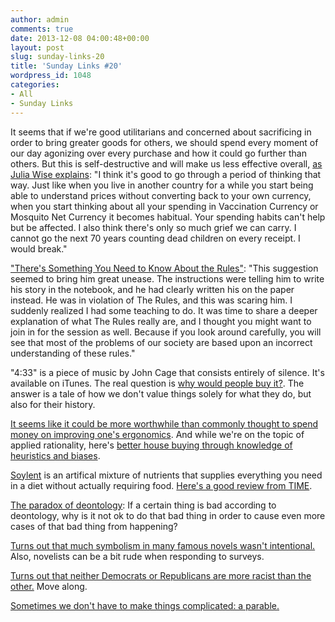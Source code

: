 ```yaml
---
author: admin
comments: true
date: 2013-12-08 04:00:48+00:00
layout: post
slug: sunday-links-20
title: 'Sunday Links #20'
wordpress_id: 1048
categories:
- All
- Sunday Links
---
```


It seems that if we're good utilitarians and concerned about sacrificing in order to bring greater goods for others, we should spend every moment of our day agonizing over every purchase and how it could go further than others.  But this is self-destructive and will make us less effective overall, [as Julia Wise explains](http://www.givingwhatwecan.org/blog/2013-03-07/tradeoffs): "I think it's good to go through a period of thinking that way.  Just like when you live in another country for a while you start being able to understand prices without converting back to your own currency, when you start thinking about all your spending in Vaccination Currency or Mosquito Net Currency it becomes habitual.  Your spending habits can't help but be affected.  I also think there's only so much grief we can carry.  I cannot go the next 70 years counting dead children on every receipt.  I would break."

["There's Something You Need to Know About the Rules"](http://www.mrmoneymustache.com/2013/10/22/theres-something-you-need-to-know-about-the-rules/): "This suggestion seemed to bring him great unease. The instructions were telling him to write his story in the notebook, and he had clearly written his on the paper instead. He was in violation of The Rules, and this was scaring him.  I suddenly realized I had some teaching to do. It was time to share a deeper explanation of what The Rules really are, and I thought you might want to join in for the session as well. Because if you look around carefully, you will see that most of the problems of our society are based upon an incorrect understanding of these rules."

"4:33" is a piece of music by John Cage that consists entirely of silence.  It's available on iTunes.  The real question is [why would people buy it?](http://whywereason.com/2011/07/29/why-youll-pay-for-silence-john-cages-433/).  The answer is a tale of how we don't value things solely for what they do, but also for their history.

[It seems like it could be more worthwhile than commonly thought to spend money on improving one's ergonomics](http://lesswrong.com/lw/5r6/spend_money_on_ergonomics/).  And while we're on the topic of applied rationality, here's [better house buying through knowledge of heuristics and biases](http://lesswrong.com/lw/7am/rational_home_buying/).

[Soylent](www.cookingfor20.com/2013/06/18/hacker-school-soylent-recipe/) is an artifical mixture of nutrients that supplies everything you need in a diet without actually requiring food.  [Here's a good review from TIME](http://healthland.time.com/2013/06/10/soylent-is-the-food-of-the-future-really-a-nutrition-solution/).

[The paradox of deontology](http://www.academia.edu/1093050/The_Paradox_of_Deontology_Revisited): If a certain thing is bad according to deontology, why is it not ok to do that bad thing in order to cause even more cases of that bad thing from happening?

[Turns out that much symbolism in many famous novels wasn't intentional.](http://mentalfloss.com/article/30937/famous-novelists-symbolism-their-work-and-whether-it-was-intentional)  Also, novelists can be a bit rude when responding to surveys.

[Turns out that neither Democrats or Republicans are more racist than the other.](http://marginalrevolution.com/marginalrevolution/2012/08/racism-by-political-party.html)  Move along.

[Sometimes we don't have to make things complicated: a parable.](https://news.ycombinator.com/item?id=4997703)
